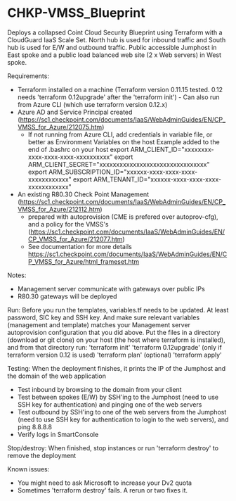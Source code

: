 # CHKP-VMSS_Blueprint
Deploys a collapsed Coint Cloud Security Blueprint using Terraform with a CloudGuard IaaS Scale Set. North hub is used for inbound traffic and South hub is used for E/W and outbound traffic.
Public accessible Jumphost in East spoke and a public load balanced web site (2 x Web servers) in West spoke.

Requirements:
- Terraform installed on a machine (Terraform version 0.11.15 tested. 0.12 needs 'terraform 0.12upgrade' after the 'terraform init')
        - Can also run from Azure CLI (which use terraform version 0.12.x)
- Azure AD and Service Principal created (https://sc1.checkpoint.com/documents/IaaS/WebAdminGuides/EN/CP_VMSS_for_Azure/212075.htm)
	- If not running from Azure CLI, add credentials in variable file, or better as Environment Variables on the host
		Example added to the end of .bashrc on your host
			export ARM_CLIENT_ID="xxxxxxxx-xxxx-xxxx-xxxx-xxxxxxxxxx"
			export ARM_CLIENT_SECRET="xxxxxxxxxxxxxxxxxxxxxxxxxxxxxxxx"
			export ARM_SUBSCRIPTION_ID="xxxxxx-xxxx-xxxx-xxxx-xxxxxxxxxxxx"
			export ARM_TENANT_ID="xxxxxx-xxxx-xxxx-xxxx-xxxxxxxxxxxx"
- An existing R80.30 Check Point Management (https://sc1.checkpoint.com/documents/IaaS/WebAdminGuides/EN/CP_VMSS_for_Azure/212112.htm)
    - prepared with autoprovision (CME is prefered over autoprov-cfg), and a policy for the VMSS's (https://sc1.checkpoint.com/documents/IaaS/WebAdminGuides/EN/CP_VMSS_for_Azure/212077.htm)
	- See documentation for more details
    https://sc1.checkpoint.com/documents/IaaS/WebAdminGuides/EN/CP_VMSS_for_Azure/html_frameset.htm

Notes:
- Management server communicate with gateways over public IPs
- R80.30 gateways will be deployed

Run:
Before you run the templates, variables.tf needs to be updated. At least password, SIC key and SSH key. And make sure relevant variables (management and template) matches your Management server autoprovision configuration that you did above.
Put the files in a directory (download or git clone) on your host (the host where terraform is installed), and from that directory run:
'terraform init'
'terraform 0.12upgrade' (only if terraform version 0.12 is used)
'terraform plan' (optional)
'terraform apply'

Testing:
When the deployment finishes, it prints the IP of the Jumphost and the domain of the web application 
- Test inbound by browsing to the domain from your client
- Test between spokes (E/W) by SSH'ing to the Jumphost (need to use SSH key for authentication) and pinging one of the web servers
- Test outbound by SSH'ing to one of the web servers from the Jumphost (need to use SSH key for authentication to login to the web servers), and ping 8.8.8.8
- Verify logs in SmartConsole

Stop/destroy:
When finished, stop instances or run 'terraform destroy' to remove the deployment

Known issues:
- You might need to ask Microsoft to increase your Dv2 quota
- Sometimes 'terraform destroy' fails. A rerun or two fixes it.
